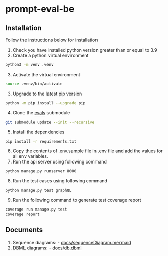 # prompt-eval-be

## Installation

Follow the instructions below for installation

1. Check you have installed python version greater than or equal to 3.9
2. Create a python virtual environment

```sh { language=sh }
python3 -m venv .venv

```

3. Activate the virtual environment

```sh { language=sh }
source .venv/bin/activate

```

3. Upgrade to the latest pip version

```sh { language=sh }
python -m pip install --upgrade pip

```

4. Clone the [evals](https://github.com/openai/evals) submodule

```sh { language=sh }
git submodule update --init --recursive

```

5. Install the dependencies

```sh { language=sh }
pip install -r requirements.txt

```

6. Copy the contents of .env.sample file in .env file and add the values for all env variables.
7. Run the api server using following command

```sh { language=sh }
python manage.py runserver 8000

```

8. Run the test cases using following command

```sh { language=sh }
python manage.py test graphQL

```

9. Run the following command to generate test coverage report

```sh { language=sh }
coverage run manage.py test
coverage report

```

## Documents

1. Sequence diagrams: - [docs/sequenceDiagram.mermaid](./docs/sequenceDiagram.mermaid)
2. DBML diagrams: - [docs/db.dbml](./docs/db.dbml)
